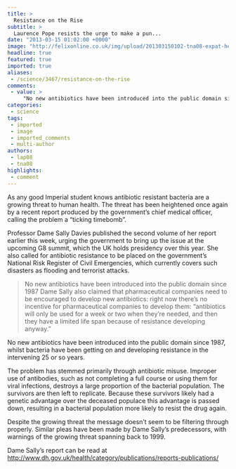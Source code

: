 ```yaml
---
title: >
  Resistance on the Rise
subtitle: >
  Laurence Pope resists the urge to make a pun...
date: "2013-03-15 01:02:00 +0000"
image: "http://felixonline.co.uk/img/upload/201303150102-tna08-expat-health-insurance-antibiotic-pills1.jpg"
headline: true
featured: true
imported: true
aliases:
 - /science/3467/resistance-on-the-rise
comments:
 - value: >
     "No new antibiotics have been introduced into the public domain since 1987" <br> <br>Do you have a source for this? <br> <br>If drugs entered the public domain sooner, what bearing would this have on drug resistance or pharmaceutical companies' willingness to develop new antibiotics? <br> <br>Drugs would certainly be available to more people (for instance, in poor and developing countries) so one might predict this would lead to an faster onset of resistance. On the other hand, these drugs may be more carefully administered due to the absence of aggressive marketing from the patent-holding pharmaceutical company. However, this seems to leave less incentive for the pharmaceutical company to develop the drugs in the first place if the window in which the can re-coup R&amp;D costs and turn a profit is reduced. After all, it seems these days pharmaceuticals live and die by their drug patents.
categories:
 - science
tags:
 - imported
 - image
 - imported_comments
 - multi-author
authors:
 - lap08
 - tna08
highlights:
 - comment
---
```


As any good Imperial student knows antibiotic resistant bacteria are a growing threat to human health. The threat has been heightened once again by a recent report produced by the government’s chief medical officer, calling the problem a “ticking timebomb”.

Professor Dame Sally Davies published the second volume of her report earlier this week, urging the government to bring up the issue at the upcoming G8 summit, which the UK holds presidency over this year. She also called for antibiotic resistance to be placed on the government’s National Risk Register of Civil Emergencies, which currently covers such disasters as flooding and terrorist attacks.
> No new antibiotics have been introduced into the public domain since 1987
Dame Sally also claimed that pharmaceutical companies need to be encouraged to develop new antibiotics: right now there’s no incentive for pharmaceutical companies to develop them: “antibiotics will only be used for a week or two when they’re needed, and then they have a limited life span because of resistance developing anyway.”

No new antibiotics have been introduced into the public domain since 1987, whilst bacteria have been getting on and developing resistance in the intervening 25 or so years.

The problem has stemmed primarily through antibiotic misuse. Improper use of antibodies, such as not completing a full course or using them for viral infections, destroys a large proportion of the bacterial population. The survivors are then left to replicate. Because these survivors likely had a genetic advantage over the deceased populace this advantage is passed down, resulting in a bacterial population more likely to resist the drug again.

Despite the growing threat the message doesn’t seem to be filtering through properly. Similar pleas have been made by Dame Sally’s predecessors, with warnings of the growing threat spanning back to 1999.

Dame Sally’s report can be read at <http://www.dh.gov.uk/health/category/publications/reports-publications/>
